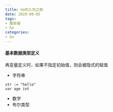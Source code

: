 ```yaml
---
title: Go的入坑之旅
date: 2020-09-05
tags:
- 服务端
- Go
categories:
- Go
---
```


#### 基本数据类型定义

再变量定义时，如果不指定初始值，则会被隐式的赋值

* 字符串

```golang
str := "hello"
var age int

```

* 数字
* 布尔类型
